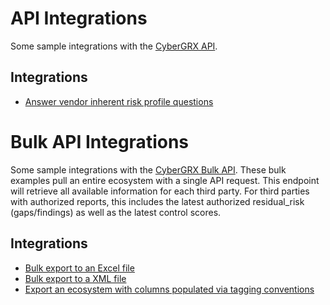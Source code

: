 # API Integrations
Some sample integrations with the [CyberGRX API](https://api.cybergrx.com/v1/swagger/).

## Integrations
- [Answer vendor inherent risk profile questions](./answer_profile_questions/README.md)

# Bulk API Integrations
Some sample integrations with the [CyberGRX Bulk API](https://api.cybergrx.com/bulk-v1/swagger/).  These bulk examples pull an entire ecosystem with a single API request.  This endpoint will retrieve all available information for each third party.  For third parties with authorized reports, this includes the latest authorized residual_risk (gaps/findings) as well as the latest control scores.

## Integrations
- [Bulk export to an Excel file](./bulk_excel_export/README.md)
- [Bulk export to a XML file](./bulk_xml_export/README.md)
- [Export an ecosystem with columns populated via tagging conventions](./excel_export_mapped_tags/README.md)

